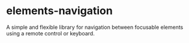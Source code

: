 # elements-navigation

A simple and flexible library for navigation between focusable elements using a remote control or keyboard.
